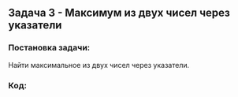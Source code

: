 ## Задача 3 - Максимум из двух чисел через указатели
### Постановка задачи:
Найти максимальное из двух чисел через указатели.

### Код:
